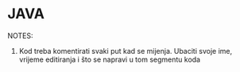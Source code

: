 JAVA
====

NOTES:
1) Kod treba komentirati svaki put kad se mijenja. Ubaciti svoje ime, vrijeme editiranja i 
što se napravi u tom segmentu koda
